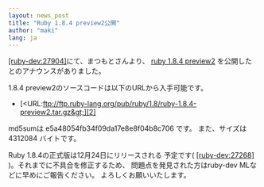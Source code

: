 ```yaml
---
layout: news_post
title: "Ruby 1.8.4 preview2公開"
author: "maki"
lang: ja
---
```


[\[ruby-dev:27904\]][1]にて、まつもとさんより、 [ruby 1.8.4 preview2][2]
を公開したとのアナウンスがありました。

1\.8.4 preview2のソースコードは以下のURLから入手可能です。

* [&lt;URL:ftp://ftp.ruby-lang.org/pub/ruby/1.8/ruby-1.8.4-preview2.tar.gz&gt;][2]

md5sumは e5a48054fb34f09da17e8e8f04b8c706 です。 また、サイズは 4312084 バイトです。

Ruby 1.8.4の正式版は12月24日にリリースされる 予定です( [\[ruby-dev:27268\]][3]
)。それまでに不具合を修正するため、 問題点を発見された方はruby-dev MLなどに早めにご報告ください。 よろしくお願いいたします。



[1]: http://blade.nagaokaut.ac.jp/cgi-bin/scat.rb/ruby/ruby-dev/27904 
[2]: ftp://ftp.ruby-lang.org/pub/ruby/1.8/ruby-1.8.4-preview2.tar.gz 
[3]: http://blade.nagaokaut.ac.jp/cgi-bin/scat.rb/ruby/ruby-dev/27268 
